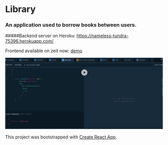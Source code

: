 # Library

### An application used to borrow books between users.

#####Backend server on Heroku: https://nameless-tundra-75396.herokuapp.com/


Frontend available on zeit now: [demo](https://library.maczi01.now.sh/)

![screenshot](https://github.com/Maczi01/Library-GraphQL-backend/blob/master/assets/Playground.png)



This project was bootstrapped with [Create React App](https://github.com/facebook/create-react-app).
